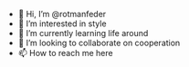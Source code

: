 - 👋 Hi, I’m @rotmanfeder
- 👀 I’m interested in style
- 🌱 I’m currently learning life around
- 💞️ I’m looking to collaborate on cooperation
- 📫 How to reach me here

<!---
rotmanfeder/rotmanfeder is a ✨ special ✨ repository because its `README.md` (this file) appears on your GitHub profile.
You can click the Preview link to take a look at your changes.
--->
